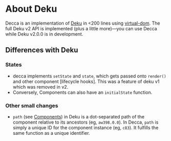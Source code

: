 # About Deku

Decca is an implementation of [Deku] in <200 lines using [virtual-dom]. The full Deku v2 API is implemented (plus a little more)—you can use Decca while Deku v2.0.0 is in development.

## Differences with Deku

### States

- decca implements `setState` and `state`, which gets passed onto `render()` and other component [lifecycle hooks]. This was a feature of deku v1 which was removed in v2.
- Conversely, Components can also have an `initialState` function.

### Other small changes

- `path` (see [Components](components.md)) in Deku is a dot-separated path of the component relative to its ancestors (eg, `aw398.0.0`). In Decca, `path` is simply a unique ID for the component instance (eg, `c83`). It fulfills the same function as a unique identifier.

[Deku]: https://dekujs.github.io/deku
[virtual-dom]: https://www.npmjs.com/package/virtual-dom
